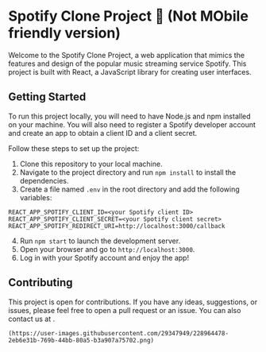 
# Spotify Clone Project 🚀 (Not MObile friendly version)

Welcome to the Spotify Clone Project, a web application that mimics the features and design of the popular music streaming service Spotify. This project is built with React, a JavaScript library for creating user interfaces.

## Getting Started

To run this project locally, you will need to have Node.js and npm installed on your machine. You will also need to register a Spotify developer account and create an app to obtain a client ID and a client secret.

Follow these steps to set up the project:

1. Clone this repository to your local machine.
2. Navigate to the project directory and run `npm install` to install the dependencies.
3. Create a file named `.env` in the root directory and add the following variables:

```
REACT_APP_SPOTIFY_CLIENT_ID=<your Spotify client ID>
REACT_APP_SPOTIFY_CLIENT_SECRET=<your Spotify client secret>
REACT_APP_SPOTIFY_REDIRECT_URI=http://localhost:3000/callback
```

4. Run `npm start` to launch the development server.
5. Open your browser and go to `http://localhost:3000`.
6. Log in with your Spotify account and enjoy the app!

## Contributing

This project is open for contributions. If you have any ideas, suggestions, or issues, please feel free to open a pull request or an issue. You can also contact us at <our email address>.
```
(https://user-images.githubusercontent.com/29347949/228964478-2eb6e31b-769b-44bb-80a5-b3a907a75702.png)
